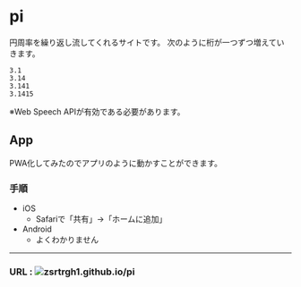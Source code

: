 # pi
円周率を繰り返し流してくれるサイトです。
次のように桁が一つずつ増えていきます。
``` pi
3.1
3.14
3.141
3.1415
```
※Web Speech APIが有効である必要があります。
## App
PWA化してみたのでアプリのように動かすことができます。
### 手順
- iOS
  - Safariで「共有」→「ホームに追加」
- Android
  - よくわかりません

---
### URL : ![zsrtrgh1.github.io/pi](https://zsrtrgh1.github.io/pi)
